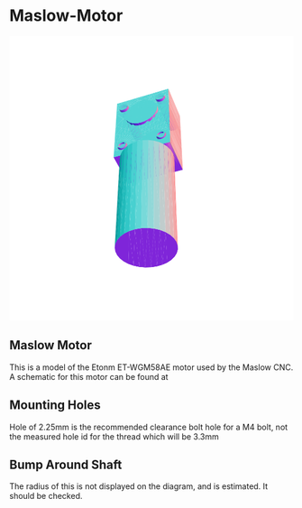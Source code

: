 # Maslow-Motor

![](/project.svg)

## Maslow Motor


This is a model of the Etonm ET-WGM58AE motor used by the Maslow CNC. A schematic for this motor can be found at  


## Mounting Holes


Hole of 2.25mm is the recommended clearance bolt hole for a M4 bolt, not the measured hole id for the thread which will be 3.3mm 


## Bump Around Shaft


The radius of this is not displayed on the diagram, and is estimated. It should be checked.


